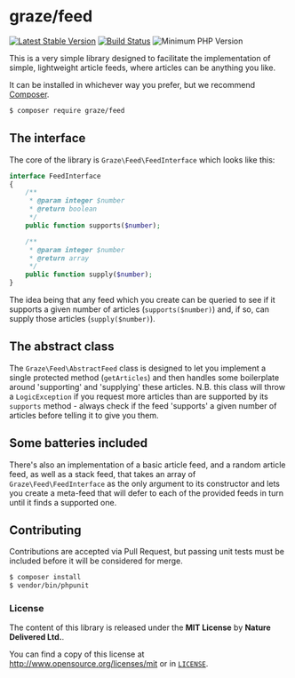 # graze/feed

[![Latest Stable Version](http://img.shields.io/packagist/v/graze/feed.svg?style=flat)](https://packagist.org/packages/graze/feed)
[![Build Status](http://img.shields.io/travis/graze/feed/master.svg?style=flat)](https://travis-ci.org/graze/feed)
![Minimum PHP Version](http://img.shields.io/badge/php-~5.4-8892BF.svg?style=flat)

This is a very simple library designed to facilitate the implementation of simple, lightweight article feeds, where articles can be anything you like.

It can be installed in whichever way you prefer, but we recommend [Composer](https://packagist.org/packages/graze/feed).

````bash
$ composer require graze/feed
````

## The interface

The core of the library is `Graze\Feed\FeedInterface` which looks like this:

````php
interface FeedInterface
{
    /**
     * @param integer $number
     * @return boolean
     */
    public function supports($number);

    /**
     * @param integer $number
     * @return array
     */
    public function supply($number);
}
````

The idea being that any feed which you create can be queried to see if it supports a given number of articles (`supports($number)`) and, if so, can supply those articles (`supply($number)`).

## The abstract class

The `Graze\Feed\AbstractFeed` class is designed to let you implement a single protected method (`getArticles`) and then handles some boilerplate around 'supporting' and 'supplying' these articles.
N.B. this class will throw a `LogicException` if you request more articles than are supported by its `supports` method - always check if the feed 'supports' a given number of articles before telling it to give you them.


## Some batteries included

There's also an implementation of a basic article feed, and a random article feed, as well as a stack feed, that takes an array of `Graze\Feed\FeedInterface` as the only argument to its constructor and lets you create a meta-feed that will defer to each of the provided feeds in turn until it finds a supported one.

## Contributing

Contributions are accepted via Pull Request, but passing unit tests must be included before it will be considered for merge.

````bash
$ composer install
$ vendor/bin/phpunit
````

### License

The content of this library is released under the **MIT License** by **Nature Delivered Ltd.**.

You can find a copy of this license at http://www.opensource.org/licenses/mit or in [`LICENSE`][license].

[license]: https://github.com/graze/feed/blob/master/LICENSE
